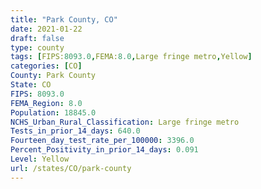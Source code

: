 ```yaml
---
title: "Park County, CO"
date: 2021-01-22
draft: false
type: county
tags: [FIPS:8093.0,FEMA:8.0,Large fringe metro,Yellow]
categories: [CO]
County: Park County
State: CO
FIPS: 8093.0
FEMA_Region: 8.0
Population: 18845.0
NCHS_Urban_Rural_Classification: Large fringe metro
Tests_in_prior_14_days: 640.0
Fourteen_day_test_rate_per_100000: 3396.0
Percent_Positivity_in_prior_14_days: 0.091
Level: Yellow
url: /states/CO/park-county
---
```



